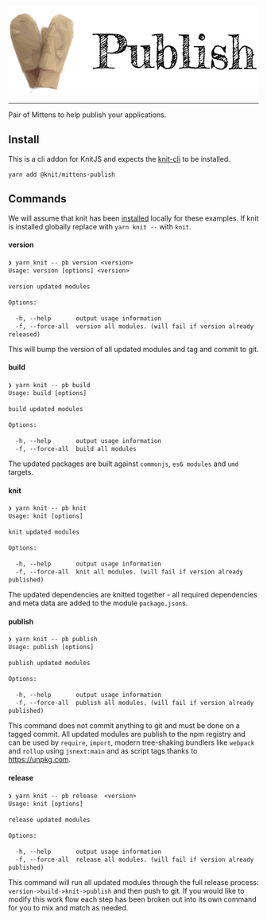 ![Publish](mittens_publish_header.png "Publish")

---

Pair of Mittens to help publish your applications.

## Install

This is a cli addon for KnitJS and expects the [knit-cli](https://github.com/knitjs/knit/tree/master/modules/node_modules/%40knit/knit) to be installed.

```
yarn add @knit/mittens-publish
```

## Commands

We will assume that knit has been [installed](https://github.com/knitjs/knit/tree/master/modules/node_modules/%40knit/knit#local) locally for these examples. If knit is installed globally replace  with `yarn knit --` with `knit`.

#### version

```
❯ yarn knit -- pb version <version>
Usage: version [options] <version>

version updated modules

Options:

  -h, --help       output usage information
  -f, --force-all  version all modules. (will fail if version already released)
```

This will bump the version of all updated modules and tag and commit to git.

#### build

```
❯ yarn knit -- pb build
Usage: build [options]

build updated modules

Options:

  -h, --help       output usage information
  -f, --force-all  build all modules
```

The updated packages are built against `commonjs`, `es6 modules` and `umd` targets.

#### knit

```
❯ yarn knit -- pb knit
Usage: knit [options]

knit updated modules

Options:

  -h, --help       output usage information
  -f, --force-all  knit all modules. (will fail if version already published)
```

The updated dependencies are knitted together - all required dependencies and meta data are added to the module `package.json`s.

#### publish

```
❯ yarn knit -- pb publish
Usage: publish [options]

publish updated modules

Options:

  -h, --help       output usage information
  -f, --force-all  publish all modules. (will fail if version already published)
```

This command does not commit anything to git and must be done on a tagged commit. All updated modules are publish to the npm registry and can be used by `require`, `import`, modern tree-shaking bundlers like `webpack` and `rollup` using `jsnext:main` and as script tags thanks to https://unpkg.com.

#### release

```
❯ yarn knit -- pb release  <version>
Usage: knit [options]

release updated modules

Options:

  -h, --help       output usage information
  -f, --force-all  release all modules. (will fail if version already published)
```

This command will run all updated modules through the full release process: `version->build->knit->publish` and then push to git. If you would like to modify this work flow each step has been broken out into its own command for you to mix and match as needed.
